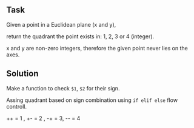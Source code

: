 ## Task
Given a point in a Euclidean plane (x and y),

return the quadrant the point exists in: 1, 2, 3 or 4 (integer).

x and y are non-zero integers, therefore the given point never lies on the axes.

## Solution
Make a function to check `$1`, `$2` for their sign.

Assing quadrant based on sign combination using `if elif else` flow controll.

++ = 1 , +- = 2 , -+ = 3, -- = 4
